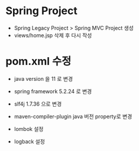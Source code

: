 # Spring Project
- Spring Legacy Project > Spring MVC Project 생성
- views/home.jsp 삭제 후 다시 작성

# pom.xml 수정
- java version 을 11 로 변경
- spring framework 5.2.24 로 변경
- slf4j 1.7.36 으로 변경

- maven-compiler-plugin java 버전 property로 변경
- lombok 설정
- logback 설정